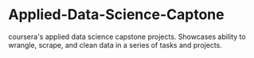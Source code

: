 # Applied-Data-Science-Captone
coursera's applied data science capstone projects. Showcases ability to wrangle, scrape, and clean data in a series of tasks and projects.
